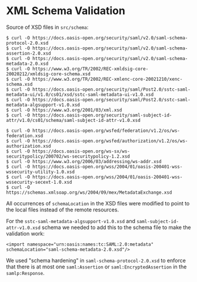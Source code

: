 # XML Schema Validation

Source of XSD files in `src/schema`:

    $ curl -O https://docs.oasis-open.org/security/saml/v2.0/saml-schema-protocol-2.0.xsd
    $ curl -O https://docs.oasis-open.org/security/saml/v2.0/saml-schema-assertion-2.0.xsd
    $ curl -O https://docs.oasis-open.org/security/saml/v2.0/saml-schema-metadata-2.0.xsd
    $ curl -O https://www.w3.org/TR/2002/REC-xmldsig-core-20020212/xmldsig-core-schema.xsd
    $ curl -O https://www.w3.org/TR/2002/REC-xmlenc-core-20021210/xenc-schema.xsd
    $ curl -O https://docs.oasis-open.org/security/saml/Post2.0/sstc-saml-metadata-ui/v1.0/cs01/xsd/sstc-saml-metadata-ui-v1.0.xsd
    $ curl -O https://docs.oasis-open.org/security/saml/Post2.0/sstc-saml-metadata-algsupport-v1.0.xsd
    $ curl -O https://www.w3.org/2001/03/xml.xsd
    $ curl -O https://docs.oasis-open.org/security/saml-subject-id-attr/v1.0/cs01/schema/saml-subject-id-attr-v1.0.xsd

    $ curl -O https://docs.oasis-open.org/wsfed/federation/v1.2/os/ws-federation.xsd
    $ curl -O https://docs.oasis-open.org/wsfed/authorization/v1.2/os/ws-authorization.xsd
    $ curl -O https://docs.oasis-open.org/ws-sx/ws-securitypolicy/200702/ws-securitypolicy-1.2.xsd
    $ curl -O https://www.w3.org/2006/03/addressing/ws-addr.xsd
    $ curl -O https://docs.oasis-open.org/wss/2004/01/oasis-200401-wss-wssecurity-utility-1.0.xsd
    $ curl -O https://docs.oasis-open.org/wss/2004/01/oasis-200401-wss-wssecurity-secext-1.0.xsd
    $ curl -O https://schemas.xmlsoap.org/ws/2004/09/mex/MetadataExchange.xsd

All occurrences of `schemaLocation` in the XSD files were modified to point to
the local files instead of the remote resources.

For the `sstc-saml-metadata-algsupport-v1.0.xsd` and 
`saml-subject-id-attr-v1.0.xsd` schema we needed to add this to the schema file 
to make the validation work:

    <import namespace="urn:oasis:names:tc:SAML:2.0:metadata"
    schemaLocation="saml-schema-metadata-2.0.xsd"/>

We used "schema hardening" in `saml-schema-protocol-2.0.xsd` to enforce that 
there is at most one `saml:Assertion` or `saml:EncryptedAssertion` in the 
`samlp:Response`.
